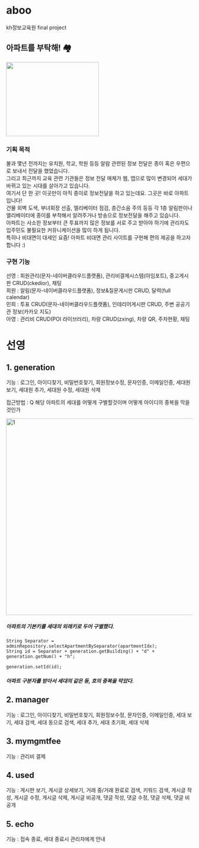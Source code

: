 # aboo
kh정보교육원 final project

## 아파트를 부탁해! 🏘
<img src="https://postfiles.pstatic.net/MjAyMTA0MDJfMjAz/MDAxNjE3MzM0MTY0NDI5.HUB1sHczF56YK32-pnbMlXXRAS-tiVgUtoTu5477HSog.VJ0eYygCvEDLXPxVdHBgoGDIpDWA3rC--ipMKwXXykog.PNG.psuny1031/logo_b.png?type=w773" width="250px" height="200px">

### **기획 목적**

불과 몇년 전까지는 유치원, 학교, 학원 등등 알람 관련된 정보 전달은 종이 혹은 우편으로 보내서 전달을 했었습니다.<br>
그리고 최근까지 교육 관련 기관들은 정보 전달 매체가 웹, 앱으로 많이 변경되어 세대가 바뀌고 있는 시대를 살아가고 있습니다.<br>
여기서 단 한 곳! 이곳만이 아직 종이로 정보전달을 하고 있는데요. 그곳은 바로 아파트입니다!<br>
건물 외벽 도색, 부녀회장 선출, 엘리베이터 점검, 층간소음 주의 등등 각 1층 알림판이나 엘리베이터에 종이를 부착해서 알려주거나 방송으로 정보전달을 해주고 있습니다.<br>
아파트는 사소한 정보부터 큰 투표까지 많은 정보를 서로 주고 받아야 하기에 관리자도 입주민도 불필요한 커뮤니케이션을 많이 하게 됩니다.<br>
특히나 비대면이 대세인 요즘! 아파트 비대면 관리 사이트를 구현해 편의 제공을 하고자 합니다 :)<br>

### **구현 기능**

선영 : 회원관리(문자-네이버클라우드플랫폼), 관리비결제시스템(아임포트), 중고게시판 CRUD(ckedior), 채팅<br>
희원 : 알림(문자-네이버클라우드플랫폼), 정보&질문게시판 CRUD, 달력(full calendar)<br>
민희 : 투표 CRUD(문자-네이버클라우드플랫폼), 인테리어게시판 CRUD, 주변 공공기관 정보(카카오 지도)<br>
아영 : 관리비 CRUD(POI 라이브러리), 차량 CRUD(zxing), 차량 QR, 주차현황, 채팅<br>




# 선영

## **1. generation**
기능 : 로그인, 아이디찾기, 비밀번호찾기, 회원정보수정, 문자인증, 이메일인증, 세대원 보기, 세대원 추가, 세대원 수정, 세대원 삭제

접근방법 : Q 해당 아파트의 세대를 어떻게 구별할것이며 어떻게 아이디의 중복을 막을 것인가

<img width="531" alt="1" src="https://user-images.githubusercontent.com/74293481/116705497-8eab0e00-aa07-11eb-998f-fb95bd1b58a6.PNG">


##### 아파트의 기본키를 세대의 외래키로 두어 구별했다.

```
String Separator = adminRepository.selectApartmentBySeparator(apartmentIdx);
String id = Separator + generation.getBuilding() + "d" + generation.getNum() + "h";

generation.setId(id);

```
##### 아파트 구분자를 받아서 세대의 같은 동, 호의 중복을 막았다.

## **2. manager**
기능 : 로그인, 아이디찾기, 비밀번호찾기, 회원정보수정, 문자인증, 이메일인증, 세대 보기, 세대 검색, 세대 동으로 검색, 세대 추가, 세대 초기화, 세대 삭제

## **3. mymgmtfee**
기능 : 관리비 결제

## **4. used**
기능 : 게시판 보기, 게시글 상세보기, 거래 중/거래 완료로 검색, 키워드 검색, 게시글 작성, 게시글 수정, 게시글 삭제, 게시글 비공개, 댓글 작성, 댓글 수정, 댓글 삭제, 댓글 비공개

## **5. echo**
기능 : 접속 종료, 세대 종료시 관리자에게 안내
